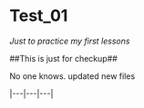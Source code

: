 # Test_01

_Just to practice my first lessons_

##This is just for checkup##

No one knows. updated new files

|---|---|---|
